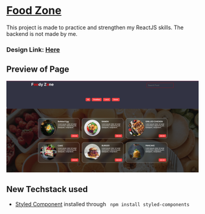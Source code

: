 # [Food Zone](https://www.youtube.com/watch?v=i__4ul5yXFc&list=PLPppPPmk0i3j_DW1T-UbryDVhBDgaAfEp&index=5)
This project is made to practice and strengthen my ReactJS skills. The backend is not made by me.

### Design Link: [Here](https://www.figma.com/file/rephrU2FVgN8MFz6XhnP51/Learn-React-with-10-Projects?type=design&node-id=382-53&mode=design&t=dOoGzzrDw8dywGbs-0)

## Preview of Page
![Preview1](app/public/images/Preview.png)

## New Techstack used
* [Styled Component](https://styled-components.com/) installed through ```
  npm install styled-components```